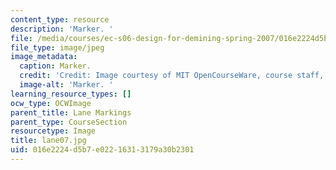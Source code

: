 ```yaml
---
content_type: resource
description: 'Marker. '
file: /media/courses/ec-s06-design-for-demining-spring-2007/016e2224d5b7e02216313179a30b2301_lane07.jpg
file_type: image/jpeg
image_metadata:
  caption: Marker.
  credit: 'Credit: Image courtesy of MIT OpenCourseWare, course staff, and students.'
  image-alt: 'Marker. '
learning_resource_types: []
ocw_type: OCWImage
parent_title: Lane Markings
parent_type: CourseSection
resourcetype: Image
title: lane07.jpg
uid: 016e2224-d5b7-e022-1631-3179a30b2301
---
```

